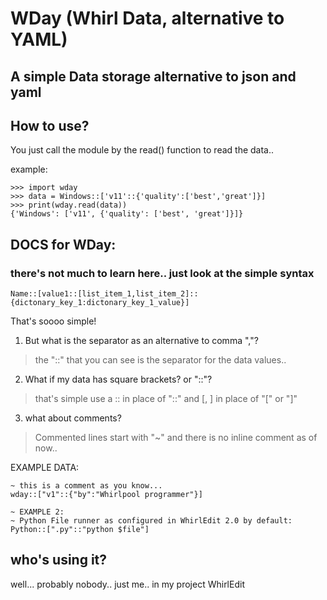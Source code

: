 # WDay (Whirl Data, alternative to YAML)

## A simple Data storage alternative to json and yaml

## How to use?
You just call the module by the read() function to read the data..

example:
```python3
>>> import wday
>>> data = Windows::['v11'::{'quality':['best','great']}]
>>> print(wday.read(data))
{'Windows': ['v11', {'quality': ['best', 'great']}]}
```

## DOCS for WDay:

### there's not much to learn here.. just look at the simple syntax

```
Name::[value1::[list_item_1,list_item_2]::{dictonary_key_1:dictonary_key_1_value}]
```
That's soooo simple!

1. But what is the separator as an alternative to comma ","?
> the "::" that you can see is the separator for the data values..

2. What if my data has square brackets? or "::"?
> that's simple use a \:: in place of "::" and \[, \] in place of "[" or "]"

3. what about comments?
> Commented lines start with "~" and there is no inline comment as of now..

EXAMPLE DATA:
```
~ this is a comment as you know...
wday::["v1"::{"by":"Whirlpool programmer"}]

~ EXAMPLE 2:
~ Python File runner as configured in WhirlEdit 2.0 by default:
Python::[".py"::"python $file"]
```

## who's using it?
well... probably nobody.. just me.. in my project WhirlEdit
